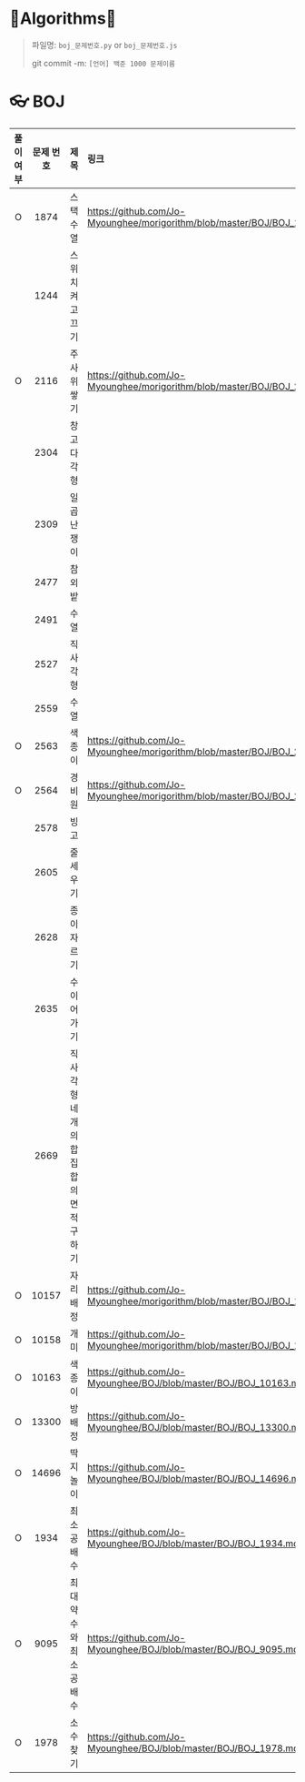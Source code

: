 # 🐢Algorithms🐇

>  파일명: `boj_문제번호.py` or `boj_문제번호.js` 
>
> git commit -m: `[언어] 백준 1000 문제이름`



# 👓 BOJ

| 풀이 여부 | 문제 번호 | 제목                                 | 링크                                                         | 비고                               |
| :-------: | :-------: | :----------------------------------- | :----------------------------------------------------------- | ---------------------------------- |
|     O     |   1874    | 스택 수열                            | https://github.com/Jo-Myounghee/morigorithm/blob/master/BOJ/BOJ_1874.md | lambda function, sys.stdin, rstrip |
|           |   1244    | 스위치 켜고 끄기                     |                                                              |                                    |
|     O     |   2116    | 주사위 쌓기                          | https://github.com/Jo-Myounghee/morigorithm/blob/master/BOJ/BOJ_2116.md |                                    |
|           |   2304    | 창고 다각형                          |                                                              |                                    |
|           |   2309    | 일곱 난쟁이                          |                                                              |                                    |
|           |   2477    | 참외밭                               |                                                              |                                    |
|           |   2491    | 수열                                 |                                                              |                                    |
|           |   2527    | 직사각형                             |                                                              |                                    |
|           |   2559    | 수열                                 |                                                              |                                    |
|     O     |   2563    | 색종이                               | https://github.com/Jo-Myounghee/morigorithm/blob/master/BOJ/BOJ_2563.md |                                    |
|     O     |   2564    | 경비원                               | https://github.com/Jo-Myounghee/morigorithm/blob/master/BOJ/BOJ_2564.md | min                                |
|           |   2578    | 빙고                                 |                                                              |                                    |
|           |   2605    | 줄 세우기                            |                                                              |                                    |
|           |   2628    | 종이자르기                           |                                                              |                                    |
|           |   2635    | 수 이어가기                          |                                                              |                                    |
|           |   2669    | 직사각형 네개의 합집합의 면적 구하기 |                                                              |                                    |
|     O     |   10157   | 자리배정                             | https://github.com/Jo-Myounghee/morigorithm/blob/master/BOJ/BOJ_10157.md | exit(0)                            |
|     O     |   10158   | 개미                                 | https://github.com/Jo-Myounghee/morigorithm/blob/master/BOJ/BOJ_10158.md | eval                               |
|     O     |   10163   | 색종이                               | https://github.com/Jo-Myounghee/BOJ/blob/master/BOJ/BOJ_10163.md |                                    |
|     O     |   13300   | 방배정                               | https://github.com/Jo-Myounghee/BOJ/blob/master/BOJ/BOJ_13300.md |                                    |
|     O     |   14696   | 딱지놀이                             | https://github.com/Jo-Myounghee/BOJ/blob/master/BOJ/BOJ_14696.md | counter                            |
|     O     |   1934    | 최소공배수                           | https://github.com/Jo-Myounghee/BOJ/blob/master/BOJ/BOJ_1934.md | sys.stdout.write, gcd              |
|     O     |   9095    | 최대약수와 최소공배수                | https://github.com/Jo-Myounghee/BOJ/blob/master/BOJ/BOJ_9095.md |                                    |
|     O     |   1978    | 소수 찾기                            | https://github.com/Jo-Myounghee/BOJ/blob/master/BOJ/BOJ_1978.md |                                    |



